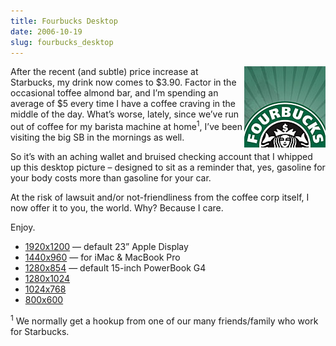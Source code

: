 ```yaml
---
title: Fourbucks Desktop
date: 2006-10-19
slug: fourbucks_desktop
---
```

<p><a href="http://www.seansperte.com/share/fourbucks/fourbucks_1280x1024.jpg"><img src="/assets/img/fourbucks_preview.jpg" border="0" height="130" width="130" alt="fourbucks_preview.jpg" align="right" /></a>After the recent (and subtle) price increase at Starbucks, my drink now comes to $3.90. Factor in the occasional toffee almond bar, and I&#8217;m spending an average of $5 every time I have a coffee craving in the middle of the day. What&#8217;s worse, lately, since we&#8217;ve run out of coffee for my barista machine at home<sup>1</sup>, I&#8217;ve been visiting the big SB in the mornings as well.</p>

<p>So it&#8217;s with an aching wallet and bruised checking account that I whipped up this desktop picture &#8211; designed to sit as a reminder that, yes, gasoline for your body costs more than gasoline for your car.</p>

<p>At the risk of lawsuit and/or not-friendliness from the coffee corp itself, I now offer it to you, the world. Why? Because I care.</p>

<p>Enjoy.</p>

<ul>
<li><a href="http://www.seansperte.com/share/fourbucks/fourbucks_1920.jpg">1920x1200</a> &mdash; default 23&#8221; Apple Display</li>
<li><a href="http://www.seansperte.com/share/fourbucks/fourbucks_1440.jpg">1440x960</a> &mdash; for iMac &amp; MacBook Pro</li>
<li><a href="http://www.seansperte.com/share/fourbucks/fourbucks_1280x854.jpg">1280x854</a> &mdash; default 15-inch PowerBook G4</li>
<li><a href="http://www.seansperte.com/share/fourbucks/fourbucks_1280x1024.jpg">1280x1024</a></li>
<li><a href="http://www.seansperte.com/share/fourbucks/fourbucks_1024.jpg">1024x768</a></li>
<li><a href="http://www.seansperte.com/share/fourbucks/fourbucks_800.jpg">800x600</a></li>
</ul>

<p class="footnote"><sup>1</sup> We normally get a hookup from one of our many friends/family who work for Starbucks.</p>